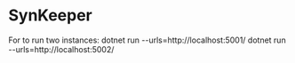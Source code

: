 # SynKeeper
For to run two instances:
dotnet run --urls=http://localhost:5001/
dotnet run --urls=http://localhost:5002/
